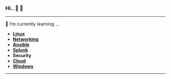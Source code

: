 ### Hi.. 👋 👯

<hr>

🌱 I’m currently learning ...
-  [<b>Linux</b>](https://github.com/krimsoda/Linux.git)
-  [<b>Networking</b>](https://github.com/krimsoda/Networking.git)
-  [<b>Ansible</b>](https://github.com/krimsoda/ansible)
-  [<b>Splunk</b>](https://github.com/krimsoda/splunk)
-  <b>Security</b>
-  [<b>Cloud</b>](https://github.com/krimsoda/Cloud.git)
-  [<b>Windows</b>](https://github.com/krimsoda/Windows.git)
<center>
<hr>
<!--
**krimsoda/krimsoda** is a ✨ _special_ ✨ repository because its `README.md` (this file) appears on your GitHub profile.

### Hi there 👋 👯

Here are some ideas to get you started:

- 🔭 I’m currently working on ...
- 🌱 I’m currently learning ...
- 👯 I’m looking to collaborate on ...
- 🤔 I’m looking for help with ...
- 💬 Ask me about ...
- 📫 How to reach me: ...
- 😄 Pronouns: ...
- ⚡ Fun fact: ...
-->
